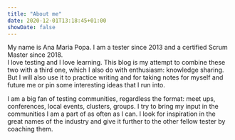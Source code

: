 ```yaml
---
title: "About me"
date: 2020-12-01T13:18:45+01:00
showDate: false
---
```

My name is Ana Maria Popa. I am a tester since 2013 and a certified Scrum Master since 2018.  
I love testing and I love learning. This blog is my attempt to combine these two with a third one,
which I also do with enthusiasm: knowledge sharing. But I will also use it to practice writing and
for taking notes for myself and future me or pin some interesting ideas that I run into.

I am a big fan of testing communities, regardless the format: meet ups, conferences, local events,
clusters, groups. I try to bring my input in the communities I am a part of as often as I can. 
I look for inspiration in the great names of the industry and give it further to the other fellow tester by coaching them.


